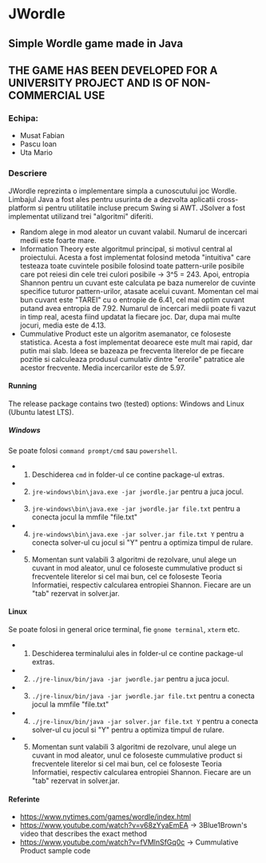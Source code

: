 # JWordle 
## Simple Wordle game made in Java
## THE GAME HAS BEEN DEVELOPED FOR A UNIVERSITY PROJECT AND IS OF NON-COMMERCIAL USE
### **Echipa:**
* Musat Fabian
* Pascu Ioan
* Uta Mario
### Descriere
JWordle reprezinta o implementare simpla a cunoscutului joc Wordle. Limbajul Java a fost ales pentru usurinta de a dezvolta aplicatii cross-platform si pentru utilitatile incluse precum Swing si AWT. JSolver a fost implementat utilizand trei "algoritmi" diferiti. 
+ Random alege in mod aleator un cuvant valabil. Numarul de incercari medii este foarte mare.
+ Information Theory este algoritmul principal, si motivul central al proiectului. Acesta a fost implementat folosind metoda "intuitiva" care testeaza toate cuvintele posibile folosind toate pattern-urile posibile care pot reiesi din cele trei culori posibile -> 3^5 = 243. Apoi, entropia Shannon pentru un cuvant este calculata pe baza numerelor de cuvinte specifice tuturor pattern-urilor, atasate acelui cuvant. Momentan cel mai bun cuvant este "TAREI" cu o entropie de 6.41, cel mai optim cuvant putand avea entropia de 7.92. Numarul de incercari medii poate fi vazut in timp real, acesta fiind updatat la fiecare joc. Dar, dupa mai multe jocuri, media este de 4.13.
+ Cummulative Product este un algoritm asemanator, ce foloseste statistica. Acesta a fost implementat deoarece este mult mai rapid, dar putin mai slab. Ideea se bazeaza pe frecventa literelor de pe fiecare pozitie si calculeaza produsul cumulativ dintre "erorile" patratice ale acestor frecvente. Media incercarilor este de 5.97.
#### Running
The release package contains two (tested) options: Windows and Linux (Ubuntu latest LTS).
##### Windows
Se poate folosi `command prompt/cmd` sau `powershell`.
* 1. Deschiderea `cmd` in folder-ul ce contine package-ul extras.
* 2. `jre-windows\bin\java.exe -jar jwordle.jar` pentru a juca jocul.
* 3. `jre-windows\bin\java.exe -jar jwordle.jar file.txt` pentru a conecta jocul la mmfile "file.txt"
* 4. `jre-windows\bin\java.exe -jar solver.jar file.txt Y` pentru a conecta solver-ul cu jocul si "Y" pentru a optimiza timpul de rulare.
* 5. Momentan sunt valabili 3 algoritmi de rezolvare, unul alege un cuvant in mod aleator, unul ce foloseste cummulative product si frecventele literelor si cel mai bun, cel ce foloseste Teoria Informatiei, respectiv calcularea entropiei Shannon. Fiecare are un "tab" rezervat in solver.jar.
#### Linux
Se poate folosi in general orice terminal, fie `gnome terminal`, `xterm` etc.
* 1. Deschiderea terminalului ales in folder-ul ce contine package-ul extras.
* 2. `./jre-linux/bin/java -jar jwordle.jar` pentru a juca jocul.
* 3. `./jre-linux/bin/java -jar jwordle.jar file.txt` pentru a conecta jocul la mmfile "file.txt"
* 4. `./jre-linux/bin/java -jar solver.jar file.txt Y` pentru a conecta solver-ul cu jocul si "Y" pentru a optimiza timpul de rulare.
* 5. Momentan sunt valabili 3 algoritmi de rezolvare, unul alege un cuvant in mod aleator, unul ce foloseste cummulative product si frecventele literelor si cel mai bun, cel ce foloseste Teoria Informatiei, respectiv calcularea entropiei Shannon. Fiecare are un "tab" rezervat in solver.jar.
#### Referinte
+ https://www.nytimes.com/games/wordle/index.html
+ https://www.youtube.com/watch?v=v68zYyaEmEA -> 3Blue1Brown's video that describes the exact method
+ https://www.youtube.com/watch?v=fVMlnSfGq0c -> Cummulative Product sample code
